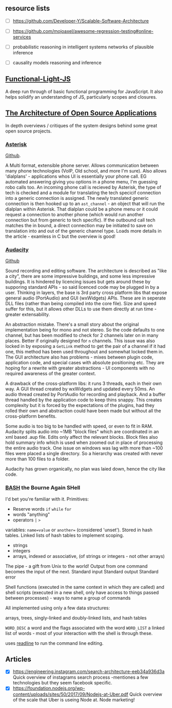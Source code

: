 ## resource lists

- [ ] https://github.com/Developer-Y/Scalable-Software-Architecture
- [ ] https://github.com/mojoaxel/awesome-regression-testing#online-services

- [ ] probabilistic reasoning in intelligent systems networks of plausible inference
- [ ] causality models reasoning and inference


## [Functional-Light-JS](https://github.com/getify/Functional-Light-JS)

A deep run through of basic functional programming for JavaScript. It also helps solidify an understanding of JS, particularly scopes and closures.

## [The Architecture of Open Source Applications](http://aosabook.org/en/index.html)

In depth overviews / critiques of the system designs behind some great open source projects.

### [Asterisk](https://www.asterisk.org/)

[Github](https://github.com/asterisk/asterisk).

A Multi format, extensible phone server. Allows communication between many phone technologies (VoIP, Old school, and more I'm sure). Also allows 'dialplans' - applications whos UI is essentially your phone call. EG automated answering giving you options in a phone menu, I'm guessing robo calls too. An incoming phone call is recieved by Asterisk, the type of tech is checked and a module for translating the tech specicif connection into a generic connection is assigned. The newly translated generic connection is then hooked up to an `ast_channel` - an object that will run the dialplan within Asterisk. That dialplan could be a phone menu or it could request a connection to another phone (which would run another connection but from generic to tech specific). If the outbound call tech matches the in bound, a direct connection may be initiated to save on translation into and out of the generic channel type. Loads more details in the article - examless in C but the overview is good!

### [Audacity](https://www.audacityteam.org/)

[Github](https://github.com/audacity/audacity)

Sound recording and editing software. The architecture is described as "like a city", there are some impressive buildings, and some less impressive buildings. It is hindered by licencing issues but gets around these by supporing standard APIs - so said licenced code may be plugged in by a user. Thinking in layers, the base is 3rd party cross platform libs that expose general audio (PortAudio) and GUI (wxWidgets) APIs. These are in seperate DLL files (rather than being compiled into the core file). Size and speed suffer for this, but it allows other DLLs to use them directly at run time - greater extensability. 

An abstraction mistake. There's a small story about the original implementation being for mono and not stereo. So the code defaults to one channel, but has been modified to check for 2 channels later on in many places. Better if originally designed for `n` channels. This issue was also locked in by exposing a `GetLink` method to get the pair of a channel if it had one, this method has been used throughout and somewhat locked them in. The GUI architecture also has problems - mixes between plugin code, application code, and special cases with absolute positioning etc. They are hoping for a rewrite with greater abstractions - UI components with no required awareness of the greater context.

A drawback of the cross-platform libs: it runs 3 threads, each in their own way. A GUI thread created by wxWidgets and updated every 50ms. An audio thread created by PortAudio for recording and playback. And a buffer thread handled by the application code to keep thins snappy. This creates complexity but it is forced by the expectations of the plugins, had they rolled their own and abstraction could have been made but without all the cross-platform benefits.

Some audio is too big to be handled with speed, or even to fit in RAM. Audacity splits audio into ~1MB "block files" which are coordinated in an xml based .aup file. Edits only affect the relevant blocks. Block files also hold summary info which is used when zoomed out in place of processing the entire audio track. One issue on windows was lag with more than ~100 files were placed a single directory. So a hierarchy was created with never more than 100 files to a folder.

Audacity has grown organically, no plan was laied down, hence the city like code.

### [BASH](https://www.gnu.org/software/bash/) the Bourne Again SHell

I'd bet you're familiar with it. 
Primitives:
 - Reserve words `if` `while` `for`
 - words "anything"
 - operators `|` `>`

variables: `name=value` or `another=` (considered 'unset'). Stored in hash tables. Linked lists of hash tables to implement scoping.
 - strings
 - integers
 - arrays, indexed or associative, (of strings or integers - not other arrays)

The pipe - a gift from Unix to the world! Output from one command becomes the input of the next.
Standard input
Standard output
Standard error

Shell functions (executed in the same context in which they are called) and shell scripts (executed in a new shell, only have access to things passed between processes) - ways to name a group of commands

All implemented using only a few data structures:

arrays, trees, singly-linked and doubly-linked lists, and hash tables

`WORD_DESC` a word and the flags associated with the word
`WORD_LIST` a linked list of words - most of your interaction with the shell is through these.

uses [readline](https://tiswww.case.edu/php/chet/readline/rltop.html) to run the command line editing.

## Articles

- [x] https://engineering.instagram.com/search-architecture-eeb34a936d3a Quick overview of instagrams search process -mentiones a few technologies but they seem facebook specific.
- [x] https://foundation.nodejs.org/wp-content/uploads/sites/50/2017/09/Nodejs-at-Uber.pdf Quick overview of the scale that Uber is useing Node at. Node marketing!
